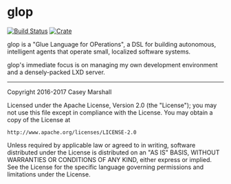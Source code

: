 # glop
[![Build Status](https://travis-ci.org/glop-rs/glop.svg?branch=master)](https://travis-ci.org/glop-rs/glop)
[![Crate](https://img.shields.io/crates/v/glop.svg)](https://crates.io/crates/glop)

glop is a "Glue Language for OPerations", a DSL for building autonomous,
intelligent agents that operate small, localized software systems.

glop's immediate focus is on managing my own development environment and
a densely-packed LXD server.

---

Copyright 2016-2017  Casey Marshall

Licensed under the Apache License, Version 2.0 (the "License");
you may not use this file except in compliance with the License.
You may obtain a copy of the License at

    http://www.apache.org/licenses/LICENSE-2.0

Unless required by applicable law or agreed to in writing, software
distributed under the License is distributed on an "AS IS" BASIS,
WITHOUT WARRANTIES OR CONDITIONS OF ANY KIND, either express or implied.
See the License for the specific language governing permissions and
limitations under the License.
